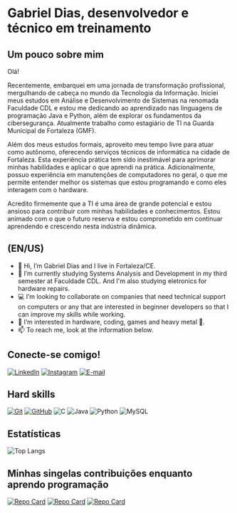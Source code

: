 <!---
Dias9K/Dias9K is a ✨ special ✨ repository because its `README.md` (this file) appears on your GitHub profile.
You can click the Preview link to take a look at your changes.
--->

# Gabriel Dias, desenvolvedor e técnico em treinamento
## Um pouco sobre mim
Olá!

Recentemente, embarquei em uma jornada de transformação profissional, mergulhando de cabeça no mundo da Tecnologia da Informação. Iniciei meus estudos em Análise e Desenvolvimento de Sistemas na renomada Faculdade CDL e estou me dedicando ao aprendizado nas linguagens de programação Java e Python, além de explorar os fundamentos da cibersegurança. Atualmente trabalho como estagiário de TI na Guarda Municipal de Fortaleza (GMF).

Além dos meus estudos formais, aproveito meu tempo livre para atuar como autônomo, oferecendo serviços técnicos de informática na cidade de Fortaleza. Esta experiência prática tem sido inestimável para aprimorar minhas habilidades e aplicar o que aprendi na prática. Adicionalmente, possuo experiência em manutenções de computadores no geral, o que me permite entender melhor os sistemas que estou programando e como eles interagem com o hardware.

Acredito firmemente que a TI é uma área de grande potencial e estou ansioso para contribuir com minhas habilidades e conhecimentos. Estou animado com o que o futuro reserva e estou comprometido em continuar aprendendo e crescendo nesta indústria dinâmica.
## (EN/US)
- 👋 Hi, I’m Gabriel Dias and I live in Fortaleza/CE.
- 🌱 I’m currently studying Systems Analysis and Development in my third semester at Faculdade CDL. And I'm also studying eletronics for hardware repairs.
- 💻 I’m looking to collaborate on companies that need technical support on computers or any that are interested in beginner developers so that I can improve my skills while working.
- 👀 I’m interested in hardware, coding, games and heavy metal 🤘.
- 📫 To reach me, look at the information below.

## Conecte-se comigo!
[![LinkedIn](https://img.shields.io/badge/LinkedIn-000?style=for-the-badge&logo=linkedin&logoColor=0E76A8)](https://www.linkedin.com/in/gabreldias/)
[![Instagram](https://img.shields.io/badge/Instagram-000?style=for-the-badge&logo=instagram)](https://www.instagram.com/__dias._/)
[![E-mail](https://img.shields.io/badge/-Email-000?style=for-the-badge&logo=microsoft-outlook&logoColor=007BFF)](mailto:gabrielmdais557@gmail.com)

## Hard skills
[![Git](https://img.shields.io/badge/Git-000?style=for-the-badge&logo=git&logoColor=E94D5F)](https://git-scm.com/doc) 
[![GitHub](https://img.shields.io/badge/GitHub-000?style=for-the-badge&logo=github&logoColor=30A3DC)](https://docs.github.com/)
![C](https://img.shields.io/badge/C-000?style=for-the-badge&logo=c)
![Java](https://img.shields.io/badge/Java-000?style=for-the-badge&logo=java)
![Python](https://img.shields.io/static/v1?style=for-the-badge&message=Python&color=3776AB&logo=Python&logoColor=FFFFFF&label=)
![MySQL](https://img.shields.io/static/v1?style=for-the-badge&message=MySQL&color=4479A1&logo=MySQL&logoColor=FFFFFF&label=)

## Estatísticas
![Top Langs](https://github-readme-stats-git-masterrstaa-rickstaa.vercel.app/api/top-langs/?username=Dias9K&bg_color=000&border_color=30A3DC&title_color=E94D5F&text_color=FFF)

## Minhas singelas contribuições enquanto aprendo programação
[![Repo Card](https://github-readme-stats.vercel.app/api/pin/?username=Dias9K&repo=dio-trilha-java-basico&bg_color=000&border_color=30A3DC&show_icons=true&icon_color=30A3DC&title_color=E94D5F&text_color=FFF)](https://github.com/Dias9K/dio-trilha-java-basico)
[![Repo Card](https://github-readme-stats.vercel.app/api/pin/?username=Dias9K&repo=ExerciciosC&bg_color=000&border_color=30A3DC&show_icons=true&icon_color=30A3DC&title_color=E94D5F&text_color=FFF)](https://github.com/Dias9K/exercicios1e2)
[![Repo Card](https://github-readme-stats.vercel.app/api/pin/?username=Dias9K&repo=SQL_Guanabara&bg_color=000&border_color=30A3DC&show_icons=true&icon_color=30A3DC&title_color=E94D5F&text_color=FFF)](https://github.com/Dias9K/SQL_Guanabara)
